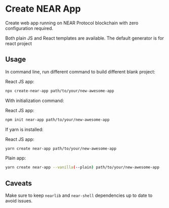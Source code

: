 # Create NEAR App

Create web app running on NEAR Protocol blockchain with zero configuration required.

Both plain JS and React templates are available. The default generator is for react project

## Usage

In command line, run different command to build different blank project:

React JS app:
```bash
npx create-near-app path/to/your/new-awesome-app
```

With initialization command:

React JS app:
```bash
npm init near-app path/to/your/new-awesome-app
```

If yarn is installed:

React JS app:
```bash
yarn create near-app path/to/your/new-awesome-app
```
Plain app:
```bash
yarn create near-app --vanilla(--plain) path/to/your/new-awesome-app
```

## Caveats

Make sure to keep `nearlib` and `near-shell` dependencies up to date to avoid issues.
